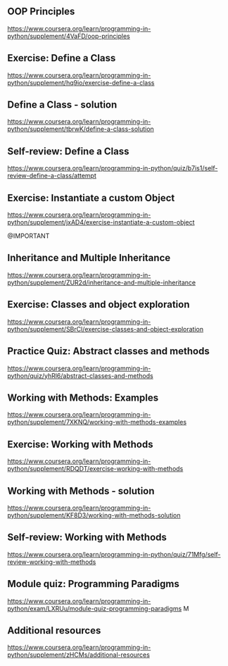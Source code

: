 ## OOP Principles

https://www.coursera.org/learn/programming-in-python/supplement/4VaFD/oop-principles

## Exercise: Define a Class

https://www.coursera.org/learn/programming-in-python/supplement/hq9io/exercise-define-a-class

## Define a Class - solution

https://www.coursera.org/learn/programming-in-python/supplement/tbrwK/define-a-class-solution

## Self-review: Define a Class

https://www.coursera.org/learn/programming-in-python/quiz/b7is1/self-review-define-a-class/attempt

## Exercise: Instantiate a custom Object

https://www.coursera.org/learn/programming-in-python/supplement/jxAD4/exercise-instantiate-a-custom-object

@IMPORTANT

## Inheritance and Multiple Inheritance

https://www.coursera.org/learn/programming-in-python/supplement/ZUR2d/inheritance-and-multiple-inheritance

## Exercise: Classes and object exploration

https://www.coursera.org/learn/programming-in-python/supplement/SBrCl/exercise-classes-and-object-exploration

## Practice Quiz: Abstract classes and methods

https://www.coursera.org/learn/programming-in-python/quiz/yhRl6/abstract-classes-and-methods

## Working with Methods: Examples

https://www.coursera.org/learn/programming-in-python/supplement/7XKNQ/working-with-methods-examples

## Exercise: Working with Methods

https://www.coursera.org/learn/programming-in-python/supplement/RDQDT/exercise-working-with-methods

## Working with Methods - solution

https://www.coursera.org/learn/programming-in-python/supplement/KF8D3/working-with-methods-solution

## Self-review: Working with Methods

https://www.coursera.org/learn/programming-in-python/quiz/71Mfg/self-review-working-with-methods

## Module quiz: Programming Paradigms

https://www.coursera.org/learn/programming-in-python/exam/LXRUu/module-quiz-programming-paradigms
M
## Additional resources

https://www.coursera.org/learn/programming-in-python/supplement/zHCMs/additional-resources
